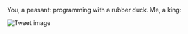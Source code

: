 You, a peasant: programming with a rubber duck. Me, a king:


![Tweet image](/asset/crosspoast/GUydaCPbUAA8jTV.jpg)

